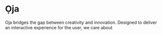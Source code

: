 # Ọja 


Oja bridges the gap between creativity and innovation. Designed to deliver an interactive experience for the user, we care about 
